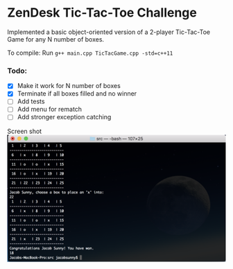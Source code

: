 # ZenDesk Tic-Tac-Toe Challenge
Implemented a basic object-oriented version of a 2-player Tic-Tac-Toe Game for any N number of boxes. 

To compile: Run `g++ main.cpp TicTacGame.cpp -std=c++11` 

### Todo:
- [x] Make it work for N number of boxes
- [x] Terminate if all boxes filled and no winner
- [ ] Add tests
- [ ] Add menu for rematch
- [ ] Add stronger exception catching

Screen shot 
![alt text](https://github.com/lymanZerga11/tictactoe/raw/master/Screen%20Shot%202018-02-25%20at%209.29.04%20PM.png "Screenshot")
